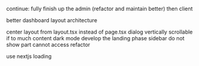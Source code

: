 continue:
fully finish up the admin (refactor and maintain better) then client

better dashboard layout architecture

center layout from layout.tsx instead of page.tsx
dialog vertically scrollable if to much content
dark mode
develop the landing phase
sidebar do not show part cannot access
refactor

use nextjs loading
